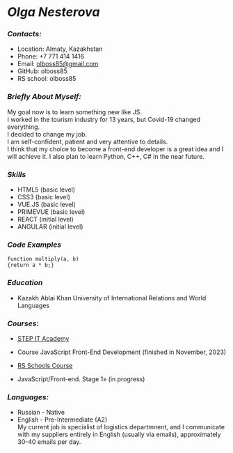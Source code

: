 # *Olga Nesterova*
### _Contacts:_
* Location: Almaty, Kazakhstan
* Phone: +7 771 414 1416
* Email: <olboss85@gmail.com>
* GitHub: olboss85
* RS school: olboss85

### _Briefly About Myself:_ 
My goal now is to learn something new like JS. \
 I worked in the tourism industry for 13 years, but Covid-19 changed everything.\
  I decided to change my job. \
  I am self-confident, patient and very attentive to details. \
  I think that my choice to become a front-end developer is a great idea and I will achieve it. I also plan to learn Python, C++, C# in the near future.

### _Skills_
- HTML5 (basic level)
- CSS3 (basic level)
- VUE.JS (basic level)
- PRIMEVUE (basic level)
- REACT (initial level)
- ANGULAR (initial level)

### _Code Examples_
```
function multiply(a, b)
{return a * b;}
```
### _Education_
* Kazakh Ablai Khan University of International Relations and World Languages

### _Courses:_ 
* [STEP IT Academy](https://itstep.org/en)
+ Course JavaScript Front-End Development (finished in November, 2023)

* [RS Schools Course](https://rs.school/)
+ JavaScript/Front-end. Stage 1» (in progress)

### _Languages:_
* Russian - Native
* English - Pre-Intermediate (A2)\
My current job is specialist of logistics departmnent, and I communicate with my suppliers entirely in English (usually via emails), approximately 30-40 emails per day.
